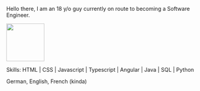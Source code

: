 Hello there, I am an 18 y/o guy currently on route to becoming a Software Engineer.

<img src="https://bestanimations.com/Computers/funny-computer-animated-gif-29.gif" width="100" height="100" />

Skills: HTML | CSS | Javascript | Typescript | Angular | Java | SQL | Python 
 
German, English, French (kinda)

